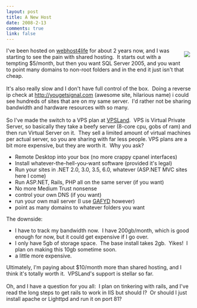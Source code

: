 ```yaml
--- 
layout: post
title: A New Host
date: 2008-2-13
comments: true
link: false
---
```

<img src="http://flux88.com/content/binary/419970_front_rack_server.jpg" style="margin: 10px; float: right;" border="0">I've been hosted on <a href="http://www.webhost4life.com">webhost4life</a> for about 2 years now, and I was starting to see the pain with shared hosting.&nbsp; It starts out with a tempting $5/month, but then you want SQL Server 2005, and you want to point many domains to non-root folders and in the end it just isn't that cheap.<br><br>It's also really slow and I don't have full control of the box.&nbsp; Doing a reverse ip check at <a href="http://yougetsignal.com">http://yougetsignal.com</a> (awesome site, hilarious name) i could see hundreds of sites that are on my same server.&nbsp; I'd rather not be sharing bandwidth and hardware resources with so many.<br><br>So I've made the switch to a VPS plan at <a href="http://vpsland.com">VPSLand</a>.&nbsp; VPS is Virtual Private Server, so basically they take a beefy server (8-core cpu, gobs of ram) and then run Virtual Server on it.&nbsp; They sell a limited amount of virtual machines per actual server, so you are sharing with far less people. VPS plans are a bit more expensive, but they are worth it.&nbsp; Why you ask?<br><ul><li>Remote Desktop into your box (no more crappy cpanel interfaces)<br></li><li>Install whatever-the-hell-you-want software (provided it's legal)</li><li>Run your sites in .NET 2.0, 3.0, 3.5, 6.0, whatever (ASP.NET MVC sites here I come)</li><li>Run ASP.NET, Rails, PHP all on the same server (if you want)<br></li><li>No more Medium Trust nonsense</li><li>control your own DNS (if you want)</li><li>run your own mail server (I use <a href="http://google.com/a">GAFYD</a> however)</li><li>point as many domains to whatever folders you want</li></ul>The downside:<br><ul><li>I have to track my bandwidth now.&nbsp; I have 200gb/month, which is good enough for now, but it could get expensive if I go over.</li><li>I only have 5gb of storage space.&nbsp; The base install takes 2gb.&nbsp; Yikes!&nbsp; I plan on making this 10gb sometime soon.</li><li>a little more expensive.</li></ul>Ultimately, I'm paying about $10/month more than shared hosting, and I think it's totally worth it.&nbsp; VPSLand's support is stellar so far.<br><br>Oh, and I have a question for you all:&nbsp; I plan on tinkering with rails, and I've read the long steps to get rails to work in IIS but should I?&nbsp; Or should I just install apache or Lighttpd and run it on port 81?<br>
